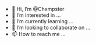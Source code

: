 - 👋 Hi, I’m @Chxmpster
- 👀 I’m interested in ...
- 🌱 I’m currently learning ...
- 💞️ I’m looking to collaborate on ...
- 📫 How to reach me ...

<!---
Chxmpster/Chxmpster is a ✨ special ✨ repository because its `README.md` (this file) appears on your GitHub profile.
You can click the Preview link to take a look at your changes.
--->
